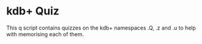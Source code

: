 # kdb+ Quiz

This q script contains quizzes on the kdb+ namespaces .Q, .z and .u to help with memorising each of them.
